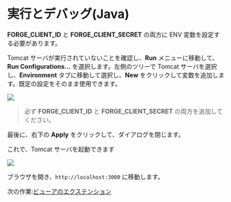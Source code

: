 # 実行とデバッグ(Java)

**FORGE_CLIENT_ID** と **FORGE_CLIENT_SECRET** の両方に ENV 変数を設定する必要があります。

Tomcat サーバが実行されていないことを確認し、**Run** メニューに移動して、**Run Configurations...** を選択します。左側のツリーで Tomcat サーバを選択し、**Environment** タブに移動して選択し、**New** をクリックして変数を追加します。既定の設定をそのまま使用できます。 

 ![](_media/java/Eclipse_new_env_var.png) 

 > 必ず **FORGE_CLIENT_ID** と **FORGE_CLIENT_SECRET** の両方を追加してください。

最後に、右下の **Apply** をクリックして、ダイアログを閉じます。

これで、Tomcat サーバを起動できます 

![](_media/java/Eclipse_start_server_final.png) 

ブラウザを開き、`http://localhost:3000` に移動します。

次の作業:[ビューアのエクステンション](/ja-JP/tutorials/extensions)